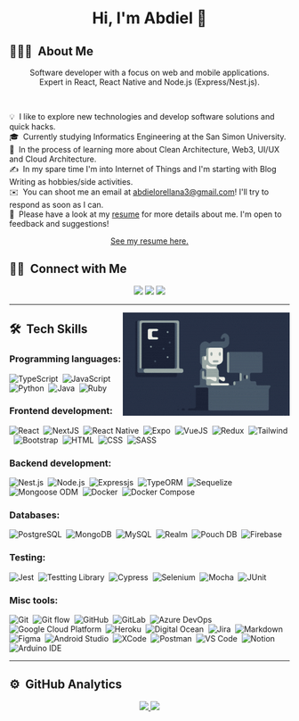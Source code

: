 <h1 align="center">Hi, I'm Abdiel 👋 </h1>

## 👨🏻‍💻 &nbsp;About Me

<p align="center">
Software developer with a focus on web and mobile applications.</br>
Expert in React, React Native and Node.js (Express/Nest.js).</br>
</p>

</br>

💡 &nbsp;I like to explore new technologies and develop software solutions and quick hacks.\
🎓 &nbsp;Currently studying Informatics Engineering at the San Simon University.\
🌱 &nbsp;In the process of learning more about Clean Architecture, Web3, UI/UX and Cloud Architecture.\
✍️ &nbsp;In my spare time I'm into Internet of Things and I'm starting with Blog Writing as hobbies/side activities.\
✉️ &nbsp;You can shoot me an email at abdielorellana3@gmail.com! I'll try to respond as soon as I can.\
📄 &nbsp;Please have a look at my <a href="https://drive.google.com/file/d/1NxKV6lAU6GG8NwNSbsVK8NSuBWX6I1tY/view?usp=sharing" target="_blank">resume</a> for more details about me. I'm open to feedback and suggestions!

<p align="center">
  <a href="https://drive.google.com/file/d/1NxKV6lAU6GG8NwNSbsVK8NSuBWX6I1tY/view?usp=sharing" target="_blank">See my resume here.</a>
</p>

## 🤝🏻 &nbsp;Connect with Me

<p align="center">
  <a href="https://www.linkedin.com/in/abdiel-orellana"><img src="https://img.shields.io/badge/-Abdiel%20Orellana-0077B5?style=flat&logo=Linkedin&logoColor=white"/></a>
  <a href="mailto:abdielorellana3@gmail.com"><img src="https://img.shields.io/badge/-abdielorellana3@gmail.com-D14836?style=flat&logo=Gmail&logoColor=white"/></a>
  <a href="https://x.com/orellana_abdiel"><img src="https://img.shields.io/badge/-@orellana__abdiel-1a1a1a?style=flat&logo=x&logoColor=white"/></a>
</p>

----
<img alt="Night Coding" src="https://raw.githubusercontent.com/AVS1508/AVS1508/master/assets/Night-Coding.gif" align="right"/>
<!-- <img alt="Night Coding" src="https://i.pinimg.com/originals/e4/26/70/e426702edf874b181aced1e2fa5c6cde.gif" align="right"/> -->

## 🛠 &nbsp;Tech Skills

### Programming languages:
![TypeScript](https://img.shields.io/badge/-TypeScript-05122A?style=flat&logo=typescript)&nbsp;
![JavaScript](https://img.shields.io/badge/-JavaScript-05122A?style=flat&logo=javascript)&nbsp;
![Python](https://img.shields.io/badge/-Python-05122A?style=flat&logo=python)&nbsp;
![Java](https://img.shields.io/badge/-Java-05122A?style=flat&logo=openjdk)&nbsp;
![Ruby](https://img.shields.io/badge/-Ruby-05122A?style=flat&logo=Ruby)&nbsp;

### Frontend development:
![React](https://img.shields.io/badge/-React-05122A?style=flat&logo=react)&nbsp;
![NextJS](https://img.shields.io/badge/-NextJS-05122A?style=flat&logo=Next.js)&nbsp;
![React Native](https://img.shields.io/badge/-React_Native-05122A?style=flat&logo=react)&nbsp;
![Expo](https://img.shields.io/badge/-Expo-05122A?style=flat&logo=expo)&nbsp;
![VueJS](https://img.shields.io/badge/-Vue-05122A?style=flat&logo=vue.js)&nbsp;
![Redux](https://img.shields.io/badge/-Redux-05122A?style=flat&logo=redux)&nbsp;
![Tailwind](https://img.shields.io/badge/-Tailwind-05122A?style=flat&logo=Tailwindcss&logoColor=563D7C)&nbsp;
![Bootstrap](https://img.shields.io/badge/-Bootstrap-05122A?style=flat&logo=bootstrap&logoColor=563D7C)&nbsp;
![HTML](https://img.shields.io/badge/-HTML-05122A?style=flat&logo=HTML5)&nbsp;
![CSS](https://img.shields.io/badge/-CSS-05122A?style=flat&logo=CSS3&logoColor=1572B6)&nbsp;
![SASS](https://img.shields.io/badge/-SASS-05122A?style=flat&logo=sass)&nbsp;

### Backend development:
![Nest.js](https://img.shields.io/badge/-Nest.js-05122A?style=flat&logo=nestJS)&nbsp;
![Node.js](https://img.shields.io/badge/-Node.js-05122A?style=flat&logo=node.js)&nbsp;
![Expressjs](https://img.shields.io/badge/-Express-05122A?style=flat&logo=express)&nbsp;
![TypeORM](https://img.shields.io/badge/-TypeORM-05122A?style=flat&logo=typeorm.io)&nbsp;
![Sequelize](https://img.shields.io/badge/-Sequelize-05122A?style=flat&logo=Sequelize)&nbsp;
![Mongoose ODM](https://img.shields.io/badge/-Mongoose_ODM-05122A?style=flat&logo=mongoose)&nbsp;
![Docker](https://img.shields.io/badge/-Docker-000?&logo=Docker)&nbsp;
![Docker Compose](https://img.shields.io/badge/-Docker_Compose-000?&logo=Docker)&nbsp;

### Databases:
![PostgreSQL](https://img.shields.io/badge/-PostgreSQL-000?&logo=PostgreSQL)&nbsp;
![MongoDB](https://img.shields.io/badge/-MongoDB-000?&logo=MongoDB)&nbsp;
![MySQL](https://img.shields.io/badge/-MySQL-000?&logo=MySQL)&nbsp;
![Realm](https://img.shields.io/badge/-Realm_DB-000?&logo=MongoDB)&nbsp;
![Pouch DB](https://img.shields.io/badge/-Pouch_DB-000?&logo=pouchdb)&nbsp;
![Firebase](https://img.shields.io/badge/-Firebase-000?&logo=firebase)&nbsp;

### Testing:
![Jest](https://img.shields.io/badge/-Jest-000?&logo=Jest)&nbsp;
![Testting Library](https://img.shields.io/badge/-Testting_Library-05122A?style=flat&logo=testinglibrary)&nbsp;
![Cypress](https://img.shields.io/badge/-Cypress-000?&logo=Cypress)&nbsp;
![Selenium](https://img.shields.io/badge/-Selenium-000?&logo=selenium)&nbsp;
![Mocha](https://img.shields.io/badge/-Mocha-000?&logo=Mocha)&nbsp;
![JUnit](https://img.shields.io/badge/-JUnit-000?&logo=JUnit)&nbsp;

### Misc tools:
![Git](https://img.shields.io/badge/-Git-000?&logo=Git)&nbsp;
![Git flow](https://img.shields.io/badge/-Git_flow-000?&logo=Git)&nbsp;
![GitHub](https://img.shields.io/badge/-GitHub-000?&logo=GitHub)&nbsp;
![GitLab](https://img.shields.io/badge/-GitLab-000?&logo=GitLab)&nbsp;
![Azure DevOps](https://img.shields.io/badge/-Azure%20DevOps-05122A?style=flat&logo=azuredevops)&nbsp;
![Google Cloud Platform](https://img.shields.io/badge/-Google%20Cloud%20Platform-05122A?style=flat&logo=googlecloud)&nbsp;
![Heroku](https://img.shields.io/badge/-Heroku-05122A?style=flat&logo=heroku)&nbsp;
![Digital Ocean](https://img.shields.io/badge/-Digital%20ocean-05122A?style=flat&logo=digitalocean)&nbsp;
![Jira](https://img.shields.io/badge/-Jira-000?&logo=Jira)&nbsp;
![Markdown](https://img.shields.io/badge/-Markdown-05122A?style=flat&logo=markdown)&nbsp;
![Figma](https://img.shields.io/badge/-Figma-05122A?style=flat&logo=figma)&nbsp;
![Android Studio](https://img.shields.io/badge/-Android_Studio-05122A?style=flat&logo=android-studio)&nbsp;
![XCode](https://img.shields.io/badge/-XCode-05122A?style=flat&logo=xcode)&nbsp;
![Postman](https://img.shields.io/badge/-Postman-000?&logo=Postman)&nbsp;
![VS Code](https://img.shields.io/badge/-VS%20Code-000?&logo=Visual-Studio-Code)&nbsp;
![Notion](https://img.shields.io/badge/-Notion-05122A?style=flat&logo=notion)&nbsp;
![Arduino IDE](https://img.shields.io/badge/-Arduino_IDE-05122A?style=flat&logo=arduino)&nbsp;
 

----
## ⚙️ &nbsp;GitHub Analytics

<p align="center">
  <a href="https://github.com/Abdiel49">
    <img height="180em" src="https://github-readme-stats-eight-theta.vercel.app/api?username=Abdiel49&show_icons=true&theme=algolia&include_all_commits=true&count_private=true"/>
    <img height="180em" src="https://github-readme-stats-eight-theta.vercel.app/api/top-langs/?username=Abdiel49&layout=compact&langs_count=8&theme=algolia"/>
  </a>
</p>

